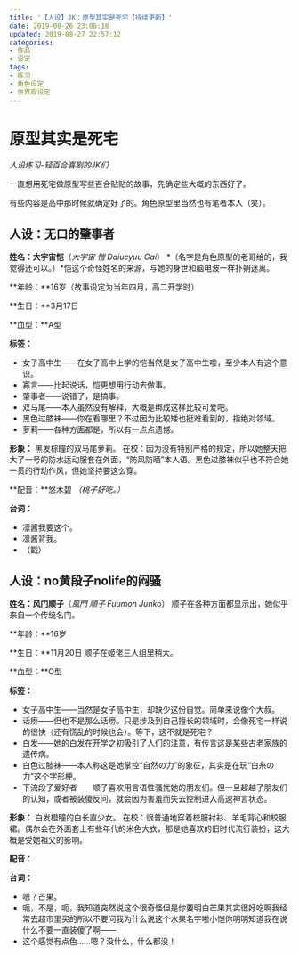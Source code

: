 ```yaml
---
title: '【人设】JK：原型其实是死宅【持续更新】'
date: 2019-08-26 23:06:18
updated: 2019-08-27 22:57:12
categories:
- 作品
- 设定
tags:
- 练习
- 角色设定
- 世界观设定
---
```


# 原型其实是死宅
*人设练习-轻百合喜剧的JK们*

一直想用死宅做原型写些百合贴贴的故事，先确定些大概的东西好了。

有些内容是高中那时候就确定好了的。角色原型里当然也有笔者本人（笑）。

<!--more-->
## 人设：无口的肇事者

**姓名：大宇宙恺**（*大宇宙 愷 Daiucyuu Gai*）
*（名字是角色原型的老哥给的，我觉得还可以。）*恺这个奇怪姓名的来源，与她的身世和脑电波一样扑朔迷离。

**年龄：**16岁（故事设定为当年四月，高二开学时）

**生日：**3月17日

**血型：**A型

**标签：**
- 女子高中生——在女子高中上学的恺当然是女子高中生啦，至少本人有这个意识。
- 寡言——比起说话，恺更想用行动去做事。
- 肇事者——说错了，是搞事。
- 双马尾——本人虽然没有解释，大概是绑成这样比较可爱吧。
- 黑色过膝袜——你在看哪里？不过因为比较矮也挺难看到的，指绝对领域。
- 萝莉——各种方面都是，所以有一点点遗憾。

**形象：**
黑发棕瞳的双马尾萝莉。
在校：因为没有特别严格的规定，所以她整天把大了一号的防水运动服套在外面，“防风防晒”本人语。黑色过膝袜似乎也不符合她一贯的行动作风，但她坚持要这么穿。

**配音：**悠木碧
*（桃子好吃。）*

**台词：**
- 凛酱我要这个。
- 凛酱背我。
- （戳）

## 人设：no黄段子nolife的闷骚

**姓名：风门顺子**（*風門 順子 Fuumon Junko*）
顺子在各种方面都显示出，她似乎来自一个传统名门。

**年龄：**16岁

**生日：**11月20日
顺子在姬佬三人组里稍大。

**血型：**O型

**标签：**
- 女子高中生——当然是女子高中生，却缺少这份自觉。简单来说像个大叔。
- 话痨——但也不是那么话痨。只是涉及到自己擅长的领域时，会像死宅一样说的很快（还有慌乱的时候也会）。等下，这不就是死宅？
- 白发——她的白发在开学之初吸引了人们的注意，有传言这是某些古老家族的遗传病。
- 白色过膝袜——本人称这是她掌控“自然の力”的象征，其实是在玩“白糸の力”这个字形梗。
- 下流段子爱好者——顺子喜欢用言语性骚扰她的朋友们。但一旦超越了朋友们的认知，或者被装傻反问，就会因为害羞而失去控制进入高速神言状态。

**形象：**
白发橙瞳的白长直少女。
在校：很普通地穿着校服衬衫、羊毛背心和校服裙。偶尔会在外面套上有些年代的米色大衣，那是她喜欢的旧时代流行装扮，这大概是受她祖父的影响。

**配音：**

**台词：**
- 嗯？芒果。
- 呃，不是，呃，我知道突然说这个很奇怪但是你要明白芒果其实很好吃啊我经常去超市里买的所以不要问我为什么说这个水果名字啦小恺你明明知道我在说什么不要一直装傻了啊——
- 这个感觉有点色……嗯？没什么，什么都没！